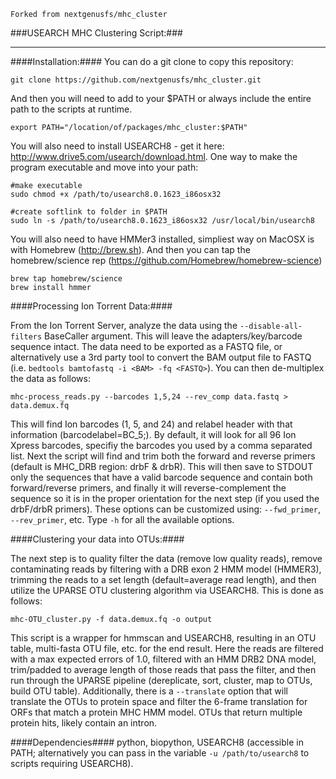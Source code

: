 `Forked from nextgenusfs/mhc_cluster`

###USEARCH MHC Clustering Script:###

___
####Installation:####
You can do a git clone to copy this repository:

`git clone https://github.com/nextgenusfs/mhc_cluster.git`

And then you will need to add to your $PATH or always include the entire path to the scripts at runtime.

`export PATH="/location/of/packages/mhc_cluster:$PATH"`

You will also need to install USEARCH8 - get it here: http://www.drive5.com/usearch/download.html.  One way to make the program executable and move into your path:

```
#make executable
sudo chmod +x /path/to/usearch8.0.1623_i86osx32
```

```
#create softlink to folder in $PATH
sudo ln -s /path/to/usearch8.0.1623_i86osx32 /usr/local/bin/usearch8
```

You will also need to have HMMer3 installed, simpliest way on MacOSX is with Homebrew (http://brew.sh).  And then you can tap the homebrew/science rep (https://github.com/Homebrew/homebrew-science)

```
brew tap homebrew/science
brew install hmmer
```

####Processing Ion Torrent Data:####

From the Ion Torrent Server, analyze the data using the `--disable-all-filters` BaseCaller argument. This will leave the adapters/key/barcode sequence intact. The data need to be exported as a FASTQ file, or alternatively use a 3rd party tool to convert the BAM output file to FASTQ (i.e. `bedtools bamtofastq -i <BAM> -fq <FASTQ>`). You can then de-multiplex the data as follows:

`mhc-process_reads.py --barcodes 1,5,24 --rev_comp data.fastq > data.demux.fq`

This will find Ion barcodes (1, 5, and 24) and relabel header with that information (barcodelabel=BC_5;). By default, it will look for all 96 Ion Xpress barcodes, specifiy the barcodes you used by a comma separated list. Next the script will find and trim both the forward and reverse primers (default is MHC_DRB region: drbF & drbR). This will then save to STDOUT only the sequences that have a valid barcode sequence and contain both forward/reverse primers, and finally it will reverse-complement the sequence so it is in the proper orientation for the next step (if you used the drbF/drbR primers).  These options can be customized using: `--fwd_primer`, `--rev_primer`, etc. Type `-h` for all the available options.

####Clustering your data into OTUs:####

The next step is to quality filter the data (remove low quality reads), remove contaminating reads by filtering with a DRB exon 2 HMM model (HMMER3), trimming the reads to a set length (default=average read length), and then utilize the UPARSE OTU clustering algorithm via USEARCH8.  This is done as follows:

`mhc-OTU_cluster.py -f data.demux.fq -o output`

This script is a wrapper for hmmscan and USEARCH8, resulting in an OTU table, multi-fasta OTU file, etc. for the end result.  Here the reads are filtered with a max expected errors of 1.0, filtered with an HMM DRB2 DNA model, trim/padded to average length of those reads that pass the filter, and then run through the UPARSE pipeline (dereplicate, sort, cluster, map to OTUs, build OTU table).  Additionally, there is a `--translate` option that will translate the OTUs to protein space and filter the 6-frame translation for ORFs that match a protein MHC HMM model.  OTUs that return multiple protein hits, likely contain an intron.
    
####Dependencies####
python, biopython, USEARCH8 (accessible in PATH; alternatively you can pass in the variable `-u /path/to/usearch8` to scripts requiring USEARCH8).


